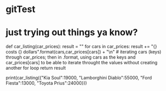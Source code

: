 # gitTest

# just trying out things ya know?

def car_listing(car_prices):
  result = ""
  for cars in car_prices:
    result += "{} costs {} dollars".format(cars,car_prices[cars]) + "\n" # iterating cars (keys) through car_prices; then in .format, using cars as the keys and car_prices[cars] to be able to iterate throught the values without creating another for loop
  return result

print(car_listing({"Kia Soul":19000, "Lamborghini Diablo":55000, "Ford Fiesta":13000, "Toyota Prius":24000}))